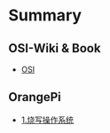 # Summary

## OSI-Wiki & Book

* [OSI](README.md)

## OrangePi

* [1.烧写操作系统](orangepi/jiang-cao-zuo-xi-tong-xie-ru-tf-qia.md)

